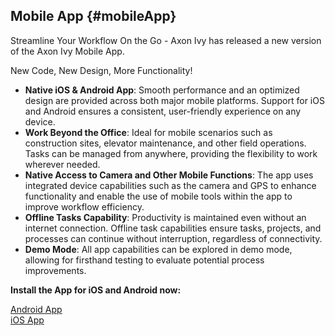 ## Mobile App {#mobileApp}

Streamline Your Workflow On the Go - Axon Ivy has released a new version of the Axon Ivy Mobile App.

New Code, New Design, More Functionality!

- **Native iOS & Android App**: Smooth performance and an optimized design are provided across both major mobile platforms. Support for iOS and Android ensures a consistent, user-friendly experience on any device.
- **Work Beyond the Office**: Ideal for mobile scenarios such as construction sites, elevator maintenance, and other field operations. Tasks can be managed from anywhere, providing the flexibility to work wherever needed.
- **Native Access to Camera and Other Mobile Functions**: The app uses integrated device capabilities such as the camera and GPS to enhance functionality and enable the use of mobile tools within the app to improve workflow efficiency.
- **Offline Tasks Capability**: Productivity is maintained even without an internet connection. Offline task capabilities ensure tasks, projects, and processes can continue without interruption, regardless of connectivity.
- **Demo Mode**: All app capabilities can be explored in demo mode, allowing for firsthand testing to evaluate potential process improvements.

**Install the App for iOS and Android now:**
<div class="short-links">
	<a href="https://play.google.com/store/apps/details?id=com.axonivy"
		target="_blank" rel="noopener noreferrer">
		<i class="si si-check"></i> Android App
	</a>
</div>

<div class="short-links">
	<a href="https://apps.apple.com/bh/app/axon-ivy/id6474303078"
		target="_blank" rel="noopener noreferrer">
		<i class="si si-check"></i> iOS App
	</a>
</div>
